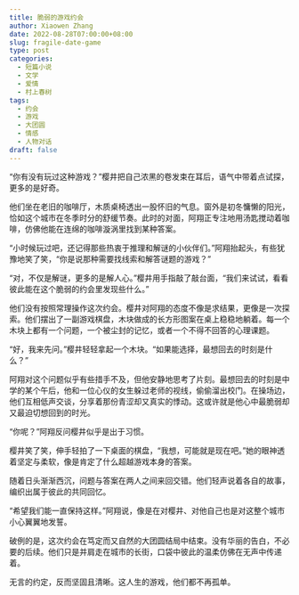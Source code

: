 ```yaml
---
title: 脆弱的游戏约会
author: Xiaowen Zhang
date: 2022-08-28T07:00:00+08:00
slug: fragile-date-game
type: post
categories:
  - 短篇小说
  - 文学
  - 爱情
  - 村上春树
tags:
  - 约会
  - 游戏
  - 大团圆
  - 情感
  - 人物对话
draft: false
---
```


“你有没有玩过这种游戏？”樱井把自己浓黑的卷发束在耳后，语气中带着点试探，更多的是好奇。

他们坐在老旧的咖啡厅，木质桌椅透出一股怀旧的气息。窗外是初冬慵懒的阳光，恰如这个城市在冬季时分的舒缓节奏。此时的对面，阿翔正专注地用汤匙搅动着咖啡，仿佛他能在连绵的咖啡漩涡里找到某种答案。

“小时候玩过吧，还记得那些热衷于推理和解谜的小伙伴们。”阿翔抬起头，有些犹豫地笑了笑，“你是说那种需要找线索和解答谜题的游戏？”

“对，不仅是解谜，更多的是解人心。”樱井用手指敲了敲台面，“我们来试试，看看彼此能在这个脆弱的约会里发现些什么。”

他们没有按照常理操作这次约会。樱井对阿翔的态度不像是求结果，更像是一次探索。他们摆出了一副游戏棋盘，木块做成的长方形图案在桌上稳稳地躺着。每一个木块上都有一个问题，一个被尘封的记忆，或者一个不得不回答的心理课题。

“好，我来先问。”樱井轻轻拿起一个木块。“如果能选择，最想回去的时刻是什么？”

阿翔对这个问题似乎有些措手不及，但他安静地思考了片刻。最想回去的时刻是中学的某个午后，他和一位心仪的女生躲过老师的视线，偷偷溜出校门。在操场边，他们互相低声交谈，分享着那份青涩却又真实的悸动。这或许就是他心中最脆弱却又最迫切想回到的时光。

“你呢？”阿翔反问樱井似乎是出于习惯。

樱井笑了笑，伸手轻拍了一下桌面的棋盘，“我想，可能就是现在吧。”她的眼神透着坚定与柔软，像是肯定了什么超越游戏本身的答案。

随着日头渐渐西沉，问题与答案在两人之间来回交错。他们轻声说着各自的故事，编织出属于彼此的共同回忆。

“希望我们能一直保持这样。”阿翔说，像是在对樱井、对他自己也是对这整个城市小心翼翼地发誓。

破例的是，这次约会在笃定而又自然的大团圆结局中结束。没有华丽的告白，不必要的后续。他们只是并肩走在城市的长街，口袋中彼此的温柔仿佛在无声中传递着。

无言的约定，反而坚固且清晰。这人生的游戏，他们都不再孤单。